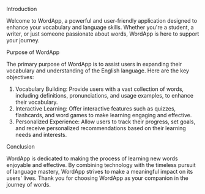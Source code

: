 Introduction

Welcome to WordApp, a powerful and user-friendly application designed to enhance your vocabulary and language skills. Whether you're a student, a writer, or just someone passionate about words, WordApp is here to support your journey.


Purpose of WordApp

The primary purpose of WordApp is to assist users in expanding their vocabulary and understanding of the English language. Here are the key objectives:
1. Vocabulary Building: Provide users with a vast collection of words, including definitions, pronunciations, and usage examples, to enhance their vocabulary.
2. Interactive Learning: Offer interactive features such as quizzes, flashcards, and word games to make learning engaging and effective.
3. Personalized Experience: Allow users to track their progress, set goals, and receive personalized recommendations based on their learning needs and interests.


Conclusion

WordApp is dedicated to making the process of learning new words enjoyable and effective. By combining technology with the timeless pursuit of language mastery, WordApp strives to make a meaningful impact on its users' lives. Thank you for choosing WordApp as your companion in the journey of words. 
